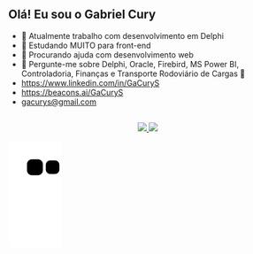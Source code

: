 
## Olá! Eu sou o Gabriel Cury

- 🔭 Atualmente trabalho com desenvolvimento em Delphi
- 🌱 Estudando MUITO para front-end
- 🤔 Procurando ajuda com desenvolvimento web
- 💬 Pergunte-me sobre Delphi, Oracle, Firebird, MS Power BI, Controladoria, Finanças e Transporte Rodoviário de Cargas 🚚
- https://www.linkedin.com/in/GaCuryS
- https://beacons.ai/GaCuryS
- gacurys@gmail.com

##
<div align="center">
  <a href="https://github.com/GaCurys">
  <img height="180em" src="https://github-readme-stats.vercel.app/api?username=GaCurys&show_icons=true&theme=dark&include_all_commits=true&count_private=true"/>
  <img height="180em" src="https://github-readme-stats.vercel.app/api/top-langs/?username=GaCurys&layout=compact&langs_count=7&theme=dark"/>
</div>
  
  ![Snake animation](https://github.com/rafaballerini/rafaballerini/blob/output/github-contribution-grid-snake.svg)
 
</div>
